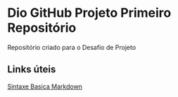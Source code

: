 # Dio GitHub Projeto Primeiro Repositório
Repositório criado para o Desafio de Projeto

## Links úteis 
[Sintaxe Basica Markdown](https://www.markdownguide.org/basic-syntax/) 
